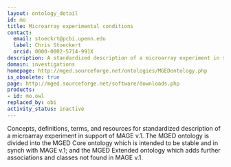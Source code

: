 ```yaml
---
layout: ontology_detail
id: mo
title: Microarray experimental conditions
contact:
  email: stoeckrt@pcbi.upenn.edu
  label: Chris Stoeckert
  orcid: 0000-0002-5714-991X
description: A standardized description of a microarray experiment in support of MAGE v.1.
domain: investigations
homepage: http://mged.sourceforge.net/ontologies/MGEDontology.php
is_obsolete: true
page: http://mged.sourceforge.net/software/downloads.php
products:
- id: mo.owl
replaced_by: obi
activity_status: inactive
---
```


Concepts, definitions, terms, and resources for standardized description of a microarray experiment in support of MAGE v.1. The MGED ontology is divided into the MGED Core ontology which is intended to be stable and in synch with MAGE v.1; and the MGED Extended ontology which adds further associations and classes not found in MAGE v.1.
